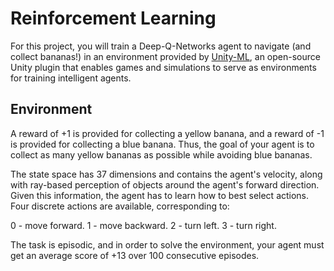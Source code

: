 # Reinforcement Learning

For this project, you will train a Deep-Q-Networks agent to navigate (and collect bananas!) in an environment provided by [Unity-ML](https://github.com/Unity-Technologies/ml-agents), an open-source Unity plugin that enables games and simulations to serve as environments for training intelligent agents.

## Environment

A reward of +1 is provided for collecting a yellow banana, and a reward of -1 is provided for collecting a blue banana. Thus, the goal of your agent is to collect as many yellow bananas as possible while avoiding blue bananas.

The state space has 37 dimensions and contains the agent's velocity, along with ray-based perception of objects around the agent's forward direction. Given this information, the agent has to learn how to best select actions. Four discrete actions are available, corresponding to:

0 - move forward.
1 - move backward.
2 - turn left.
3 - turn right.

The task is episodic, and in order to solve the environment, your agent must get an average score of +13 over 100 consecutive episodes.

